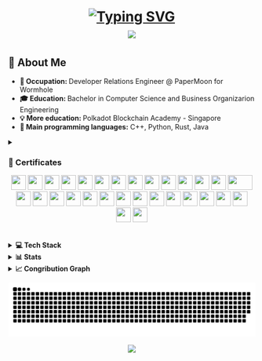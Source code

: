 <!--INTRO-->
<h1 align="center">
  <a href="https://git.io/typing-svg">
    <img src="https://readme-typing-svg.demolab.com?font=Fira+Code&pause=1000&color=888ECC&center=true&random=false&width=435&lines=Hello+There+%F0%9F%91%8B;++This+is+Ilaria;+Nice+to+meet+you+!" alt="Typing SVG" />
  </a>
<br>
<img src="https://raw.githubusercontent.com/innng/innng/master/assets/kyubey.gif" height="40" />
</h1>

<!--BIO-->
<h2>💫 About Me </h2>
   <ul>
	<li><b>💼 Occupation: </b>Developer Relations Engineer @ PaperMoon for Wormhole</li>
	<li><b>🎓 Education: </b>Bachelor in Computer Science and Business Organizarion Engineering</li>
	<li><b>💡 More education: </b> Polkadot Blockchain Academy - Singapore</li>
	<li><b>👾 Main programming languages:</b> C++, Python, Rust, Java</li>
   </ul>

<!--CERTIFICATES-->
<details>
<summary><h3>🏅 Certificates </h3></summary>

- [Polkadot Blockchain Academy](https://kodadot.xyz/ahp/gallery/171-44)
- [UNIC - Intro to Digital Currencies](https://app.block.co/certificate/03d844fa-17d4-4628-98bb-eed9414441b7/)
</details>

<div align="center">
	<img src="https://cultofthepartyparrot.com/parrots/hd/githubpartyparrot.gif" width="30" height="30"/>
	<img src="https://cultofthepartyparrot.com/parrots/hd/dealwithitnowparrot.gif" width="30" height="30"/>
	<img src="https://cultofthepartyparrot.com/parrots/hd/moonwalkingparrot.gif" width="30" height="30"/>
	<img src="https://cultofthepartyparrot.com/parrots/hd/angryparrot.gif" width="30" height="30"/>
 	<img src="https://cultofthepartyparrot.com/parrots/hd/pirateparrot.gif" width="30" height="30"/>
  	<img src="https://cultofthepartyparrot.com/parrots/hd/horizontalparrot.gif" width="30" height="30"/>
    	<img src="https://cultofthepartyparrot.com/parrots/hd/maracasparrot.gif" width="30" height="30"/>
     	<img src="https://cultofthepartyparrot.com/parrots/hd/everythingsfineparrot.gif" width="30" height="30"/>
      	<img src="https://cultofthepartyparrot.com/parrots/hd/moonparrot.gif" width="30" height="30"/>
       	<img src="https://cultofthepartyparrot.com/parrots/hd/chefkissparrot.gif" width="30" height="30"/>
	<img src="https://cultofthepartyparrot.com/parrots/hd/sleepingparrot.gif" width="30" height="30"/>
 	<img src="https://cultofthepartyparrot.com/parrots/hd/stableparrot.gif" width="30" height="30"/>
	<img src="https://cultofthepartyparrot.com/parrots/hd/evilparrot.gif" width="30" height="30"/>
	<img src="https://cultofthepartyparrot.com/parrots/hd/angelparrot.gif" width="50" height="30"/>
	<img src="https://cultofthepartyparrot.com/parrots/hd/birthdaypartyparrot.gif" width="30" height="30"/>
	<img src="https://cultofthepartyparrot.com/parrots/deployparrot.gif" width="30" height="30"/>
	<img src="https://cultofthepartyparrot.com/parrots/hd/laptop_parrot.gif" width="30" height="30"/>
	<img src="https://cultofthepartyparrot.com/parrots/hd/flowerparrot.gif" width="30" height="30"/>
	<img src="https://cultofthepartyparrot.com/parrots/hd/backwardsparrot.gif" width="30" height="30"/>
	<img src="https://cultofthepartyparrot.com/parrots/hd/bouncingparrot.gif" width="30" height="30"/>
	<img src="https://cultofthepartyparrot.com/parrots/hd/wfhparrot.gif" width="30" height="30"/>
	<img src="https://cultofthepartyparrot.com/parrots/hd/hypnoparrot.gif" width="30" height="30"/>
	<img src="https://cultofthepartyparrot.com/parrots/hd/quadparrot.gif" width="30" height="30"/>
	<img src="https://cultofthepartyparrot.com/parrots/hd/parrot.gif" width="30" height="30"/>
	<img src="https://cultofthepartyparrot.com/parrots/hd/parrot.gif" width="30" height="30"/>
	<img src="https://cultofthepartyparrot.com/parrots/hd/parrot.gif" width="30" height="30"/>
	<img src="https://cultofthepartyparrot.com/parrots/hd/parrot.gif" width="30" height="30"/>
	<img src="https://cultofthepartyparrot.com/parrots/hd/parrot.gif" width="30" height="30"/>
	<img src="https://cultofthepartyparrot.com/parrots/hd/parrot.gif" width="30" height="30"/>
  	<img src="https://cultofthepartyparrot.com/parrots/hd/partyparrot.gif" width="30" height="30"/>

</div>

<br>
<br>
<!--TECH-->
<details>
  <summary><b>💻 Tech Stack </b></summary>

👩‍💻 Programming languages 

![C++](https://img.shields.io/badge/c++-%2300599C.svg?style=flat-square&logo=c%2B%2B&logoColor=white) ![Java](https://img.shields.io/badge/java-%23ED8B00.svg?style=flat-square&logo=openjdk&logoColor=white) ![JavaScript](https://img.shields.io/badge/javascript-%23323330.svg?style=flat-square&logo=javascript&logoColor=%23F7DF1E) ![LaTeX](https://img.shields.io/badge/latex-%23008080.svg?style=flat-square&logo=latex&logoColor=white) ![Markdown](https://img.shields.io/badge/markdown-%23000000.svg?style=flat-square&logo=markdown&logoColor=white) ![Python](https://img.shields.io/badge/python-3670A0?style=flat-square&logo=python&logoColor=ffdd54) ![Rust](https://img.shields.io/badge/rust-%23000000.svg?style=flat-square&logo=rust&logoColor=white) ![Solidity](https://img.shields.io/badge/Solidity-%23363636.svg?style=flat-square&logo=solidity&logoColor=white) ![Swift](https://img.shields.io/badge/swift-F54A2A?style=flat-square&logo=swift&logoColor=white) ![TypeScript](https://img.shields.io/badge/typescript-%23007ACC.svg?style=flat-square&logo=typescript&logoColor=white) 

📚 Framewroks & Libraries 

![JavaFX](https://img.shields.io/badge/javafx-%23FF0000.svg?style=flat-square&logo=javafx&logoColor=white) ![NPM](https://img.shields.io/badge/NPM-%23CB3837.svg?style=flat-square&logo=npm&logoColor=white) ![NodeJS](https://img.shields.io/badge/node.js-6DA55F?style=flat-square&logo=node.js&logoColor=white) ![OpenCV](https://img.shields.io/badge/opencv-%23white.svg?style=flat-square&logo=opencv&logoColor=white) ![React](https://img.shields.io/badge/react-%2320232a.svg?style=flat-square&logo=react&logoColor=%2361DAFB) ![WordPress](https://img.shields.io/badge/WordPress-%23117AC9.svg?style=flat-square&logo=WordPress&logoColor=white) 

🎨 Design

![Adobe](https://img.shields.io/badge/adobe-%23FF0000.svg?style=flat-square&logo=adobe&logoColor=white) ![Adobe Illustrator](https://img.shields.io/badge/adobe%20illustrator-%23FF9A00.svg?style=flat-square&logo=adobe%20illustrator&logoColor=white) ![Adobe Photoshop](https://img.shields.io/badge/adobe%20photoshop-%2331A8FF.svg?style=flat-square&logo=adobe%20photoshop&logoColor=white) ![Adobe Premiere Pro](https://img.shields.io/badge/Adobe%20Premiere%20Pro-9999FF.svg?style=flat-square&logo=Adobe%20Premiere%20Pro&logoColor=white) ![Canva](https://img.shields.io/badge/Canva-%2300C4CC.svg?style=flat-square&logo=Canva&logoColor=white) ![Figma](https://img.shields.io/badge/figma-%23F24E1E.svg?style=flat-square&logo=figma&logoColor=white) 

🤖 Machine Learning

![Keras](https://img.shields.io/badge/Keras-%23D00000.svg?style=flat-square&logo=Keras&logoColor=white) ![Matplotlib](https://img.shields.io/badge/Matplotlib-%23ffffff.svg?style=flat-square&logo=Matplotlib&logoColor=black) ![mlflow](https://img.shields.io/badge/mlflow-%23d9ead3.svg?style=flat-square&logo=numpy&logoColor=blue) ![NumPy](https://img.shields.io/badge/numpy-%23013243.svg?style=flat-square&logo=numpy&logoColor=white) ![Pandas](https://img.shields.io/badge/pandas-%23150458.svg?style=flat-square&logo=pandas&logoColor=white) ![Plotly](https://img.shields.io/badge/Plotly-%233F4F75.svg?style=flat-square&logo=plotly&logoColor=white) ![PyTorch](https://img.shields.io/badge/PyTorch-%23EE4C2C.svg?style=flat-square&logo=PyTorch&logoColor=white) ![scikit-learn](https://img.shields.io/badge/scikit--learn-%23F7931E.svg?style=flat-square&logo=scikit-learn&logoColor=white) ![Scipy](https://img.shields.io/badge/SciPy-%230C55A5.svg?style=flat-square&logo=scipy&logoColor=%white) ![TensorFlow](https://img.shields.io/badge/TensorFlow-%23FF6F00.svg?style=flat-square&logo=TensorFlow&logoColor=white) 

</details>

<!--STATS-->
<details>
  <summary><b>📊 Stats</b></summary>
<br>
<p align="center">
  <img src="https://github-readme-stats.vercel.app/api?username=ilariae&theme=material-palenight&show_icons=true&hide_border=true&count_private=true" width="45%" />
  <img src="https://github-readme-streak-stats.herokuapp.com/?user=ilariae&theme=material-palenight&hide_border=true" width="48%" />
</p>
</details>

<!--GRAPH-->
<details>
  <summary><b>📈 Congribution Graph</b></summary>
<p align="center">
  <img src="https://github-readme-activity-graph.vercel.app/graph?username=ilariae&theme=material-palenight" width="800">
</p>
</details>

<!--ANIMATION-->
![Snake animation (dark mode)](https://github.com/ilariae/ilariae/raw/output/github-contribution-grid-snake-dark.svg#gh-dark-mode-only)

<!--FOOTER-->
<p align="center">
  <img src="https://capsule-render.vercel.app/api?type=waving&color=gradient&height=60&section=footer"/>
</p>

<!--

stats generators:
- https://gh-stats-gen.vercel.app/
- https://gprm.itsvg.in/

Parrots: https://cultofthepartyparrot.com/

- 🔭 I’m currently working on ...
- 🌱 I’m currently learning ...
- 👯 I’m looking to collaborate on ...
- 🤔 I’m looking for help with ...
- 💬 Ask me about ...
- 📫 How to reach me: ...

🌱 What do I do and What have I done?
⚡ One line that describes me best?

Section ideas: 
📚 Learning
💻 Current projects

<details>
  <summary><b>⚙️ Per aprire un elenco</b></summary>
  	<ul>
  	    <li><b>titolo:</b> item</li>
	</ul>
</details
-->

